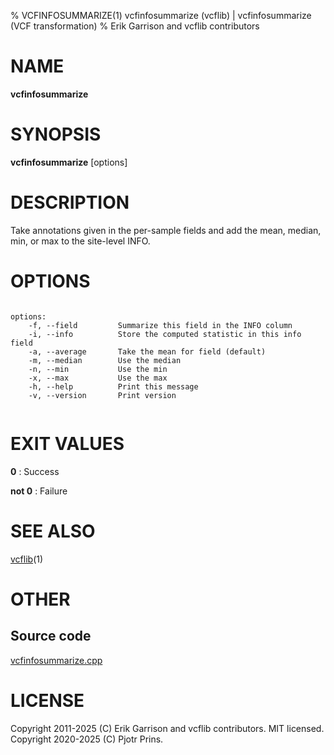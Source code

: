 % VCFINFOSUMMARIZE(1) vcfinfosummarize (vcflib) | vcfinfosummarize (VCF transformation)
% Erik Garrison and vcflib contributors

# NAME

**vcfinfosummarize**

# SYNOPSIS

**vcfinfosummarize** [options] <vcf file>

# DESCRIPTION

Take annotations given in the per-sample fields and add the mean, median, min, or max to the site-level INFO.



# OPTIONS

```

options:
    -f, --field         Summarize this field in the INFO column
    -i, --info          Store the computed statistic in this info field
    -a, --average       Take the mean for field (default)
    -m, --median        Use the median
    -n, --min           Use the min
    -x, --max           Use the max
    -h, --help          Print this message
    -v, --version       Print version


```





# EXIT VALUES

**0**
: Success

**not 0**
: Failure

# SEE ALSO



[vcflib](./vcflib.md)(1)



# OTHER

## Source code

[vcfinfosummarize.cpp](https://github.com/vcflib/vcflib/blob/master/src/vcfinfosummarize.cpp)

# LICENSE

Copyright 2011-2025 (C) Erik Garrison and vcflib contributors. MIT licensed.
Copyright 2020-2025 (C) Pjotr Prins.

<!--
  Created with ./scripts/bin2md.rb scripts/bin2md-template.erb
-->
